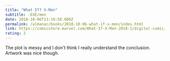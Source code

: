 ```yaml
---
title: "What If? X-Men"
subtitle: .EXE/men
date: 2018-10-06T13:19:58.000Z
permalink: /almanac/books/2018-10-06-what-if-x-men/index.html
link: https://comicstore.marvel.com/What-If-X-Men-2018-1/digital-comic/49449
rating: 2
---
```


The plot is messy and I don't think I really understand the conclusion. Artwork was nice though.